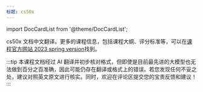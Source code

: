 ```yaml
---
标题: cs50x
---
```


import DocCardList from '@theme/DocCardList';

cs50x 文档中文翻译。更多的课程信息，包括课程大纲、评分标准等，可以在[课程官方网站 2023 spring version](https://cs50.harvard.edu/college/2023/spring/)找到。

:::tip
本课程文档经过 AI 翻译并初步核对格式，但即使是目前最先进的大模型也无法做到百分之百准确，因此可能仍存在翻译或格式上的错误。若您发现任何不妥之处，建议对照英文原文进行核实。同时，欢迎在评论区提交您的宝贵反馈和建议！
:::

<DocCardList />
